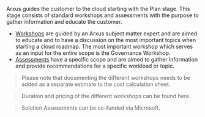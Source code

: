 Arxus guides the customer to the cloud starting with the Plan stage. This stage consists of standard workshops and assessments with the purpose to gather information and educate the customer. 
-	[Workshops](https://teams.microsoft.com/_#/files/Workshops%20and%20Assessments?threadId=19%3A58c7e5f7a10f4da58f51ff0f9f3d1fc3%40thread.tacv2&ctx=channel&context=Workshops&rootfolder=%252Fsites%252FCloudCustodianSquad%252FShared%2520Documents%252FWorkshops%2520and%2520Assessments%252FWorkshops) are guided by an Arxus subject matter expert and are aimed to educate and to have a discussion on the most important topics when starting a cloud roadmap. The most important workshop which serves as an input for the entire scope is the Governance Workshop. 
-	[Assessments](https://teams.microsoft.com/_#/files/Workshops%20and%20Assessments?threadId=19%3A58c7e5f7a10f4da58f51ff0f9f3d1fc3%40thread.tacv2&ctx=channel&context=Assessments&rootfolder=%252Fsites%252FCloudCustodianSquad%252FShared%2520Documents%252FWorkshops%2520and%2520Assessments%252FAssessments) have a specific scope and are aimed to gather information and provide recommendations for a specific workload or topic.



> Please note that documenting the different workshops needs to be added as a separate estimate  to the cost calculation sheet.

> Duration and pricing of the different workshops can be found here.

> Solution Assessments can be co-funded via Microsoft. 
